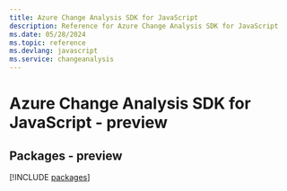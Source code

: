 ```yaml
---
title: Azure Change Analysis SDK for JavaScript
description: Reference for Azure Change Analysis SDK for JavaScript
ms.date: 05/28/2024
ms.topic: reference
ms.devlang: javascript
ms.service: changeanalysis
---
```

# Azure Change Analysis SDK for JavaScript - preview
## Packages - preview
[!INCLUDE [packages](change-analysis-index.md)]